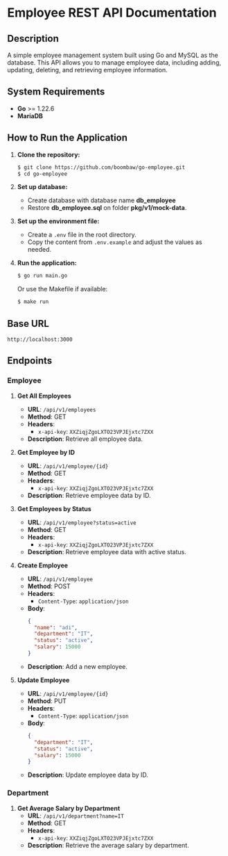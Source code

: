 # Employee REST API Documentation

## Description
A simple employee management system built using Go and MySQL as the database. This API allows you to manage employee data, including adding, updating, deleting, and retrieving employee information.

## System Requirements
- **Go** >= 1.22.6
- **MariaDB**

## How to Run the Application

1. **Clone the repository:**
    ```bash
    $ git clone https://github.com/boombaw/go-employee.git
    $ cd go-employee
    ```

2. **Set up database:**
    - Create database with database name **db_employee**
    - Restore **db_employee.sql** on folder **pkg/v1/mock-data**.
       
3. **Set up the environment file:**
    - Create a `.env` file in the root directory.
    - Copy the content from `.env.example` and adjust the values as needed.

4. **Run the application:**
    ```bash
    $ go run main.go
    ```
    Or use the Makefile if available:
    ```bash
    $ make run
    ```


## Base URL
`http://localhost:3000`

## Endpoints

### Employee

1. **Get All Employees**
   - **URL**: `/api/v1/employees`
   - **Method**: GET
   - **Headers**:
     - `x-api-key`: `XXZiqjZgoLXTO23VPJEjxtc7ZXX`
   - **Description**: Retrieve all employee data.

2. **Get Employee by ID**
   - **URL**: `/api/v1/employee/{id}`
   - **Method**: GET
   - **Headers**:
     - `x-api-key`: `XXZiqjZgoLXTO23VPJEjxtc7ZXX`
   - **Description**: Retrieve employee data by ID.

3. **Get Employees by Status**
   - **URL**: `/api/v1/employee?status=active`
   - **Method**: GET
   - **Headers**:
     - `x-api-key`: `XXZiqjZgoLXTO23VPJEjxtc7ZXX`
   - **Description**: Retrieve employee data with active status.

4. **Create Employee**
   - **URL**: `/api/v1/employee`
   - **Method**: POST
   - **Headers**:
     - `Content-Type`: `application/json`
   - **Body**:
     ```json
     {
       "name": "adi",
       "department": "IT",
       "status": "active",
       "salary": 15000
     }
     ```
   - **Description**: Add a new employee.

5. **Update Employee**
   - **URL**: `/api/v1/employee/{id}`
   - **Method**: PUT
   - **Headers**:
     - `Content-Type`: `application/json`
   - **Body**:
     ```json
     {
       "department": "IT",
       "status": "active",
       "salary": 15000
     }
     ```
   - **Description**: Update employee data by ID.

### Department

1. **Get Average Salary by Department**
   - **URL**: `/api/v1/department?name=IT`
   - **Method**: GET
   - **Headers**:
     - `x-api-key`: `XXZiqjZgoLXTO23VPJEjxtc7ZXX`
   - **Description**: Retrieve the average salary by department.


